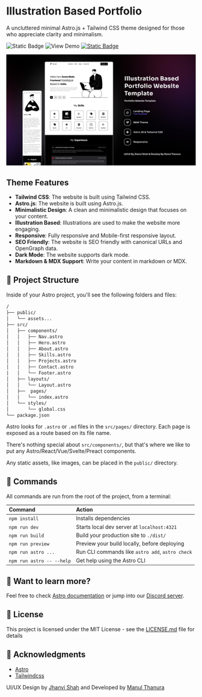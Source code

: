 # Illustration Based Portfolio

A uncluttered minimal Astro.js + Tailwind CSS theme designed for those who appreciate clarity and minimalism.

![Static Badge](https://img.shields.io/badge/UI%2FUX-Jhanvi%20Shah-blue) ![View Demo](https://img.shields.io/badge/Develop-Manul_Thanura-red)
[![Static Badge](https://img.shields.io/badge/View_Demo-green)](https://illustration-based-portfolio.vercel.app)

![Cover](./public/Cover.jpg)

## Theme Features

- **Tailwind CSS**: The website is built using Tailwind CSS.
- **Astro.js**: The website is built using Astro.js.
- **Minimalistic Design**: A clean and minimalistic design that focuses on your content.
- **Illustration Based**: Illustrations are used to make the website more engaging.
- **Responsive**: Fully responsive and Mobile-first responsive layout.
- **SEO Friendly**: The website is SEO friendly with canonical URLs and OpenGraph data.
- **Dark Mode**: The website supports dark mode.
- **Markdown & MDX Support**: Write your content in markdown or MDX.

## 🚀 Project Structure

Inside of your Astro project, you'll see the following folders and files:

```text
/
├── public/
│   └── assets...
├── src/
│   ├── components/
│   │   ├── Nav.astro
│   │   ├── Hero.astro
│   │   ├── About.astro
│   │   ├── Skills.astro
│   │   ├── Projects.astro
│   │   ├── Contact.astro
|   │   └── Footer.astro
│   ├── layouts/
│   │   └── Layout.astro
│   ├──  pages/
│   │   └── index.astro
│   └── styles/
│       └── global.css
└── package.json
```

Astro looks for `.astro` or `.md` files in the `src/pages/` directory. Each page is exposed as a route based on its file name.

There's nothing special about `src/components/`, but that's where we like to put any Astro/React/Vue/Svelte/Preact components.

Any static assets, like images, can be placed in the `public/` directory.

## 🧞 Commands

All commands are run from the root of the project, from a terminal:

| Command                   | Action                                           |
| :------------------------ | :----------------------------------------------- |
| `npm install`             | Installs dependencies                            |
| `npm run dev`             | Starts local dev server at `localhost:4321`      |
| `npm run build`           | Build your production site to `./dist/`          |
| `npm run preview`         | Preview your build locally, before deploying     |
| `npm run astro ...`       | Run CLI commands like `astro add`, `astro check` |
| `npm run astro -- --help` | Get help using the Astro CLI                     |

## 👀 Want to learn more?

Feel free to check [Astro documentation](https://docs.astro.build) or jump into our [Discord server](https://astro.build/chat).

## 📄 License

This project is licensed under the MIT License - see the [LICENSE.md](LICENSE.md) file for details

## 🙏 Acknowledgments

- [Astro](https://astro.build)
- [Tailwindcss](https://tailwindcss.com)


UI/UX Design by [Jhanvi Shah](https://www.figma.com/@jhanvishah) and Developed by [Manul Thanura](https://github.com/manulthanura)